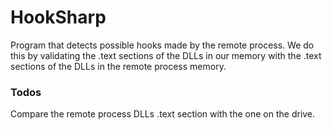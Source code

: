 # HookSharp

Program that detects possible hooks made by the remote process.
We do this by validating the .text sections of the DLLs in our memory with the .text sections of the DLLs in the remote process memory.

### Todos

Compare the remote process DLLs .text section with the one on the drive.

